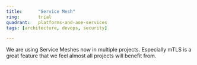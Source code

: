 ```yaml
---
title:      "Service Mesh"
ring:       trial
quadrant:   platforms-and-aoe-services
tags: [architecture, devops, security]

---
```


We are using Service Meshes now in multiple projects.
Especially mTLS is a great feature that we feel almost all projects will benefit from.

